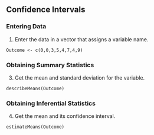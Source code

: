 
## Confidence Intervals

### Entering Data

1. Enter the data in a vector that assigns a variable name.

```{r}
Outcome <- c(0,0,3,5,4,7,4,9)
```

### Obtaining Summary Statistics

3. Get the mean and standard deviation for the variable.

```{r}
describeMeans(Outcome)
```

### Obtaining Inferential Statistics

4. Get the mean and its confidence interval.

```{r}
estimateMeans(Outcome)
```
